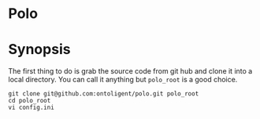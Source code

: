 # Polo

# Synopsis

The first thing to do is grab the source code from git hub and clone
it into a local directory. You can call it anything but `polo_root` is
a good choice.

```
git clone git@github.com:ontoligent/polo.git polo_root
cd polo_root
vi config.ini
```


